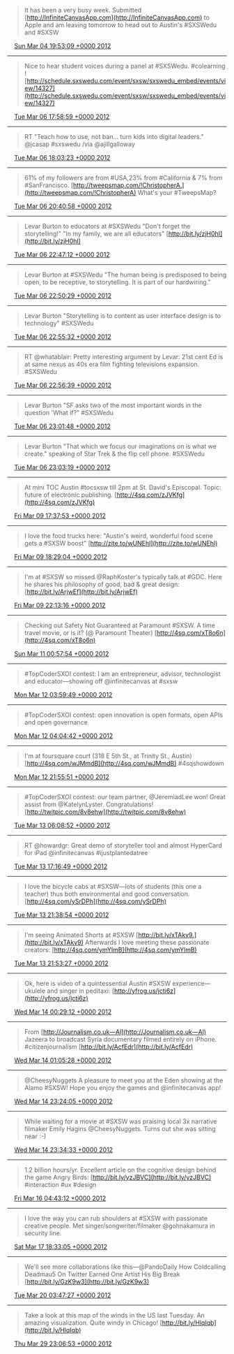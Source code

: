 > It has been a very busy week. Submitted [http://InfiniteCanvasApp.com](http://InfiniteCanvasApp.com) to Apple and am leaving tomorrow to head out to Austin's #SXSWedu and #SXSW

<img src="../../media/tweet.ico" width="12" /> [Sun Mar 04 19:53:09 +0000 2012](https://twitter.com/ChristopherA/status/176394873111457792)

----

> Nice to hear student voices during a panel at #SXSWedu. #colearning ! [http://schedule.sxswedu.com/event/sxsw/sxswedu_embed/events/view/14327](http://schedule.sxswedu.com/event/sxsw/sxswedu_embed/events/view/14327)

<img src="../../media/tweet.ico" width="12" /> [Tue Mar 06 17:58:59 +0000 2012](https://twitter.com/ChristopherA/status/177090915880538113)

----

> RT "Teach how to use, not ban... turn kids into digital leaders." @jcasap #sxswedu /via @ajillgalloway

<img src="../../media/tweet.ico" width="12" /> [Tue Mar 06 18:03:23 +0000 2012](https://twitter.com/ChristopherA/status/177092026284785665)

----

> 61% of my followers are from #USA,23% from #California & 7% from #SanFrancisco. [http://tweepsmap.com/!ChristopherA.](http://tweepsmap.com/!ChristopherA) What's your #TweepsMap?

<img src="../../media/tweet.ico" width="12" /> [Tue Mar 06 20:40:58 +0000 2012](https://twitter.com/ChristopherA/status/177131681155784705)

----

> Levar Burton to educators at #SXSWedu "Don't forget the storytelling!" "In my family, we are all educators" [http://bit.ly/zjH0hI](http://bit.ly/zjH0hI)

<img src="../../media/tweet.ico" width="12" /> [Tue Mar 06 22:47:12 +0000 2012](https://twitter.com/ChristopherA/status/177163450710114306)

----

> Levar Burton at #SXSWedu "The human being is predisposed to being open, to be receptive, to storytelling. It is part of our hardwiring."

<img src="../../media/tweet.ico" width="12" /> [Tue Mar 06 22:50:29 +0000 2012](https://twitter.com/ChristopherA/status/177164275222200320)

----

> Levar Burton "Storytelling is to content as user interface design is to technology" #SXSWedu

<img src="../../media/tweet.ico" width="12" /> [Tue Mar 06 22:55:32 +0000 2012](https://twitter.com/ChristopherA/status/177165548457689088)

----

> RT @whatablair: Pretty interesting argument by Levar: 21st cent Ed is at same nexus as 40s era film fighting televisions expansion. #SXSWedu

<img src="../../media/tweet.ico" width="12" /> [Tue Mar 06 22:56:39 +0000 2012](https://twitter.com/ChristopherA/status/177165829509623809)

----

> Levar Burton "SF asks two of the most important words in the question 'What if?" #SXSWedu

<img src="../../media/tweet.ico" width="12" /> [Tue Mar 06 23:01:48 +0000 2012](https://twitter.com/ChristopherA/status/177167124295454720)

----

> Levar Burton "That which we focus our imaginations on is what we create." speaking of Star Trek & the flip cell phone. #SXSWedu

<img src="../../media/tweet.ico" width="12" /> [Tue Mar 06 23:03:19 +0000 2012](https://twitter.com/ChristopherA/status/177167505192783873)

----

> At mini TOC Austin #tocsxsw till 2pm at St. David's Episcopal. Topic: future of electronic publishing. [http://4sq.com/zJVKfg](http://4sq.com/zJVKfg)

<img src="../../media/tweet.ico" width="12" /> [Fri Mar 09 17:37:53 +0000 2012](https://twitter.com/ChristopherA/status/178172770201505792)

----

> I love the food trucks here: "Austin's weird, wonderful food scene gets a #SXSW boost" [http://zite.to/wUNEhl](http://zite.to/wUNEhl)

<img src="../../media/tweet.ico" width="12" /> [Fri Mar 09 18:29:04 +0000 2012](https://twitter.com/ChristopherA/status/178185650653237249)

----

> I'm at #SXSW so missed @RaphKoster's typically talk at #GDC. Here he shares his philosophy of good, bad & great design: [http://bit.ly/ArjwEf](http://bit.ly/ArjwEf)

<img src="../../media/tweet.ico" width="12" /> [Fri Mar 09 22:13:16 +0000 2012](https://twitter.com/ChristopherA/status/178242074116751360)

----

> Checking out Safety Not Guaranteed at Paramount #SXSW. A time travel movie, or is it? (@ Paramount Theater) [http://4sq.com/xT8o6n](http://4sq.com/xT8o6n)

<img src="../../media/tweet.ico" width="12" /> [Sun Mar 11 00:57:54 +0000 2012](https://twitter.com/ChristopherA/status/178645890859405314)

----

> #TopCoderSXOI contest: I am an entrepreneur, advisor, technologist and educator—showing off @infinitecanvas at #sxsw

<img src="../../media/tweet.ico" width="12" /> [Mon Mar 12 03:59:49 +0000 2012](https://twitter.com/ChristopherA/status/179054062640177152)

----

> #TopCoderSXOI contest: open innovation is open formats, open APIs and open governance

<img src="../../media/tweet.ico" width="12" /> [Mon Mar 12 04:04:42 +0000 2012](https://twitter.com/ChristopherA/status/179055291214733312)

----

> I'm at foursquare court (318 E 5th St., at Trinity St., Austin) [http://4sq.com/wJMmdB](http://4sq.com/wJMmdB) #4sqshowdown

<img src="../../media/tweet.ico" width="12" /> [Mon Mar 12 21:55:51 +0000 2012](https://twitter.com/ChristopherA/status/179324855102083073)

----

> #TopCoderSXOI contest: our team partner, @JeremiadLee won! Great assist from @KatelynLyster. Congratulations! [http://twitpic.com/8v8ehw](http://twitpic.com/8v8ehw)

<img src="../../media/tweet.ico" width="12" /> [Tue Mar 13 06:08:52 +0000 2012](https://twitter.com/ChristopherA/status/179448924094996480)

----

> RT @howardgr: Great demo of storyteller tool and almost HyperCard for iPad @infinitecanvas #ijustplantedatree

<img src="../../media/tweet.ico" width="12" /> [Tue Mar 13 17:16:49 +0000 2012](https://twitter.com/ChristopherA/status/179617020529229824)

----

> I love the bicycle cabs at #SXSW—lots of students (this one a teacher) thus both environmental and good conversation. [http://4sq.com/ySrDPh](http://4sq.com/ySrDPh)

<img src="../../media/tweet.ico" width="12" /> [Tue Mar 13 21:38:54 +0000 2012](https://twitter.com/ChristopherA/status/179682976844623872)

----

> I'm seeing Animated Shorts at #SXSW [http://bit.ly/xTAkv9.](http://bit.ly/xTAkv9) Afterwards I love meeting these passionate creators: [http://4sq.com/ymYlmB](http://4sq.com/ymYlmB)

<img src="../../media/tweet.ico" width="12" /> [Tue Mar 13 21:53:27 +0000 2012](https://twitter.com/ChristopherA/status/179686639390556160)

----

> Ok, here is video of a quintessential Austin #SXSW experience—ukulele and singer in peditaxi: [http://yfrog.us/jcti6z](http://yfrog.us/jcti6z)

<img src="../../media/tweet.ico" width="12" /> [Wed Mar 14 00:29:12 +0000 2012](https://twitter.com/ChristopherA/status/179725833693446146)

----

> From [http://Journalism.co.uk—Al](http://Journalism.co.uk—Al) Jazeera to broadcast Syria documentary filmed entirely on iPhone. #citizenjournalism [http://bit.ly/AcfEdr](http://bit.ly/AcfEdr)

<img src="../../media/tweet.ico" width="12" /> [Wed Mar 14 01:05:28 +0000 2012](https://twitter.com/ChristopherA/status/179734960326979584)

----

> @CheesyNuggets A pleasure to meet you at the Eden showing at the Alamo #SXSW! Hope you enjoy the games and @infinitecanvas app!

<img src="../../media/tweet.ico" width="12" /> [Wed Mar 14 23:24:05 +0000 2012](https://twitter.com/ChristopherA/status/180071834002276353)

----

> While waiting for a movie at #SXSW was praising local 3x narrative filmaker Emily Hagins @CheesyNuggets. Turns out she was sitting near :-)

<img src="../../media/tweet.ico" width="12" /> [Wed Mar 14 23:34:33 +0000 2012](https://twitter.com/ChristopherA/status/180074469015035905)

----

> 1.2 billion hours/yr. Excellent article on the cognitive design behind the game Angry Birds: [http://bit.ly/yzJBVC](http://bit.ly/yzJBVC) #interaction #ux #design

<img src="../../media/tweet.ico" width="12" /> [Fri Mar 16 04:43:12 +0000 2012](https://twitter.com/ChristopherA/status/180514531695534080)

----

> I love the way you can rub shoulders at #SXSW with passionate creative people. Met singer/songwriter/filmaker @gohnakamura in security line.

<img src="../../media/tweet.ico" width="12" /> [Sat Mar 17 18:33:05 +0000 2012](https://twitter.com/ChristopherA/status/181085764564688897)

----

> We'll see more collaborations like this—@PandoDaily How Coldcalling Deadmau5 On Twitter Earned One Artist His Big Break [http://bit.ly/GzK9w3](http://bit.ly/GzK9w3)

<img src="../../media/tweet.ico" width="12" /> [Tue Mar 20 03:47:27 +0000 2012](https://twitter.com/ChristopherA/status/181950051306835968)

----

> Take a look at this map of the winds in the US last Tuesday. An amazing visualization. Quite windy in Chicago! [http://bit.ly/HlqIqb](http://bit.ly/HlqIqb)

<img src="../../media/tweet.ico" width="12" /> [Thu Mar 29 23:06:53 +0000 2012](https://twitter.com/ChristopherA/status/185503322676015104)